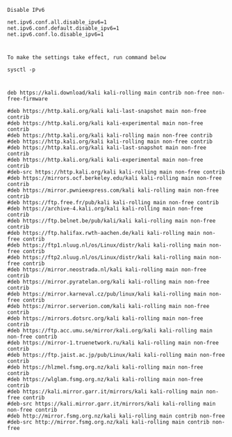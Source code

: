     Disable IPv6    
    
    net.ipv6.conf.all.disable_ipv6=1
    net.ipv6.conf.default.disable_ipv6=1
    net.ipv6.conf.lo.disable_ipv6=1
#
    To make the settings take effect, run command below

    sysctl -p
#
    deb https://kali.download/kali kali-rolling main contrib non-free non-free-firmware

    #deb https://http.kali.org/kali kali-last-snapshot main non-free contrib
    #deb https://http.kali.org/kali kali-experimental main non-free contrib
    #deb https://http.kali.org/kali kali-rolling main non-free contrib
    #deb https://http.kali.org/kali kali-rolling main non-free contrib
    #deb https://http.kali.org/kali kali-last-snapshot main non-free contrib
    #deb https://http.kali.org/kali kali-experimental main non-free contrib
    #deb-src https://http.kali.org/kali kali-rolling main non-free contrib
    #deb https://mirrors.ocf.berkeley.edu/kali kali-rolling main non-free contrib
    #deb https://mirror.pwnieexpress.com/kali kali-rolling main non-free contrib
    #deb https://ftp.free.fr/pub/kali kali-rolling main non-free contrib
    #deb https://archive-4.kali.org/kali kali-rolling main non-free contrib
    #deb https://ftp.belnet.be/pub/kali/kali kali-rolling main non-free contrib
    #deb https://ftp.halifax.rwth-aachen.de/kali kali-rolling main non-free contrib
    #deb https://ftp1.nluug.nl/os/Linux/distr/kali kali-rolling main non-free contrib
    #deb https://ftp2.nluug.nl/os/Linux/distr/kali kali-rolling main non-free contrib
    #deb https://mirror.neostrada.nl/kali kali-rolling main non-free contrib
    #deb https://mirror.pyratelan.org/kali kali-rolling main non-free contrib
    #deb https://mirror.karneval.cz/pub/linux/kali kali-rolling main non-free contrib
    #deb https://mirror.serverion.com/kali kali-rolling main non-free contrib
    #deb https://mirrors.dotsrc.org/kali kali-rolling main non-free contrib
    #deb https://ftp.acc.umu.se/mirror/kali.org/kali kali-rolling main non-free contrib
    #deb https://mirror-1.truenetwork.ru/kali kali-rolling main non-free contrib
    #deb https://ftp.jaist.ac.jp/pub/Linux/kali kali-rolling main non-free contrib
    #deb https://hlzmel.fsmg.org.nz/kali kali-rolling main non-free contrib
    #deb https://wlglam.fsmg.org.nz/kali kali-rolling main non-free contrib
    #deb https://kali.mirror.garr.it/mirrors/kali kali-rolling main non-free contrib
    #deb-src https://kali.mirror.garr.it/mirrors/kali kali-rolling main non-free contrib
    #deb http://mirror.fsmg.org.nz/kali kali-rolling main contrib non-free
    #deb-src http://mirror.fsmg.org.nz/kali kali-rolling main contrib non-free
